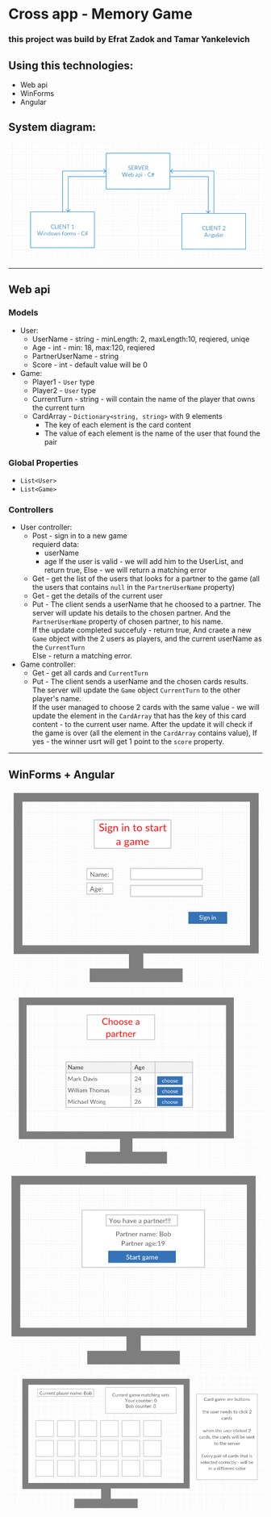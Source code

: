 # Cross app - Memory Game

 ### this project was build by Efrat Zadok and Tamar Yankelevich

## Using this technologies:
* Web api
* WinForms
* Angular

## System diagram:
![picture](step1.png)

***
## Web api
### Models
* User:
    * UserName - string - minLength: 2, maxLength:10, reqiered, uniqe
    * Age - int - min: 18, max:120, reqiered
    * PartnerUserName - string 
    * Score - int - default value will be 0
* Game:
    * Player1 - `User` type
    * Player2 - `User` type
    * CurrentTurn - string - will contain the name of the player that owns the current turn
    * CardArray - `Dictionary<string, string>` with 9 elements
        * The key of each element is the card content
        * The value of each element is the name of the user that found the pair  
### Global Properties
* `List<User>`
* `List<Game>`

### Controllers
* User controller:
    * Post - sign in to a new game    
    requierd data: 
        * userName
        * age
    If the user is valid - we will add him to the UserList, and return true, Else - we will return a matching error
    * Get - get the list of the users that looks for a partner to the game (all the users that contains `null` in the `PartnerUserName` property)
    * Get - get the details of the current user
    * Put - The client sends a userName that he choosed to a partner.
    The server will update his details to the chosen partner. And the `PartnerUserName` property of chosen partner, to his name.   
    If the update completed succefuly - return true, And craete a new `Game` object with the 2 users as players, and the current userName as the `CurrentTurn`  
    Else - return a matching error.
* Game controller:
    * Get - get all cards and `CurrentTurn`
    * Put - The client sends a userName and the chosen cards results.
    The server will update the `Game` object `CurrentTurn` to the other player's name.   
    If the user managed to choose 2 cards with the same value - we will update the element in the `CardArray` that has the key of this card content - to the current user name.
    After the update it will check if the game is over (all the element in the `CardArray` contains value), If yes - the winner usrt will get 1 point to the `score` property.

***
## WinForms +  Angular
![picture](step2.png)   
![picture](step3.png)   
![picture](step4.png)   
![picture](step5.png)   
